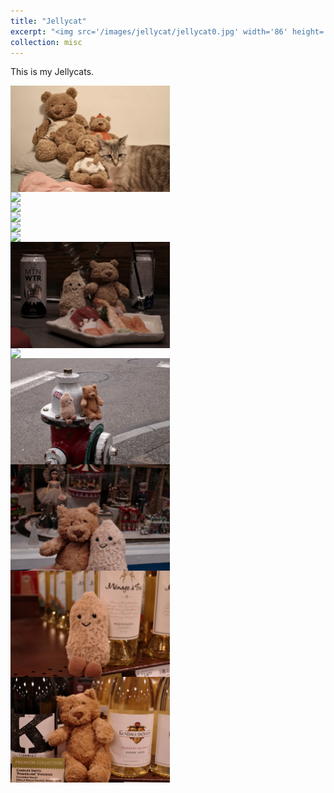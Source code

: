 ```yaml
---
title: "Jellycat"
excerpt: "<img src='/images/jellycat/jellycat0.jpg' width='86' height='86'>"
collection: misc
---
```




This is my Jellycats.


<img src="/images/jellycat/jellycat0.jpg" style="float: left; margin-right: 10px; width: 255px;" />
<img src="/images/jellycat/jellycat1.jpg" style="float: left; margin-right: 10px; width: 255px;" />
<img src="/images/jellycat/jellycat2.jpg" style="float: left; margin-right: 10px; width: 255px;" />
<img src="/images/jellycat/jellycat3.JPG" style="float: left; margin-right: 10px; width: 255px;" />
<img src="/images/jellycat/jellycat4.JPG" style="float: left; margin-right: 10px; width: 255px;" />
<img src="/images/jellycat/jellycat5.jpg" style="float: left; margin-right: 10px; width: 255px;" />
<img src="/images/jellycat/jellycat6.jpg" style="float: left; margin-right: 10px; width: 255px;" />
<img src="/images/jellycat/jellycat7.JPG" style="float: left; margin-right: 10px; width: 255px;" />
<img src="/images/jellycat/jellycat8.JPG" style="float: left; margin-right: 10px; width: 255px;" />
<img src="/images/jellycat/jellycat9.JPG" style="float: left; margin-right: 10px; width: 255px;" />
<img src="/images/jellycat/jellycat10.JPG" style="float: left; margin-right: 10px; width: 255px;" />
<img src="/images/jellycat/jellycat11.JPG" style="float: left; margin-right: 10px; width: 255px;" />



<!-- 

<style>
  .image-container {
    float: left;
    margin-right: 10px;
  }

  .image-container img {
    max-width: 255px;
    height: auto;
  }
</style>

<div class="image-container">
  <img src="../images/pipilu/pipilu1.jpg" />
</div>

<div class="image-container">
  <img src="../images/pipilu/pipilu2.jpg" />
</div>

<div class="image-container">
  <img src="../images/pipilu/pipilu3.jpg" />
</div>

<div class="image-container">
  <img src="../images/pipilu/pipilu4.jpg" />
</div>

<div class="image-container">
  <img src="../images/pipilu/pipilu5.jpg" />
</div>

<div class="image-container">
  <img src="../images/pipilu/pipilu6.JPG" />
</div>

<div class="image-container">
  <img src="../images/pipilu/pipilu8.JPG" />
</div>

<div class="image-container">
  <img src="../images/pipilu/pipilu9.jpg" />
</div>



<div style="clear: both;"></div> 
 -->